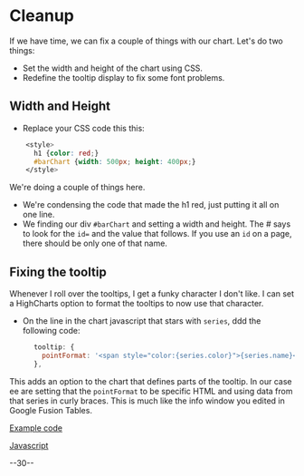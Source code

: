 # Cleanup

If we have time, we can fix a couple of things with our chart. Let's do two things:

* Set the width and height of the chart using CSS.
* Redefine the tooltip display to fix some font problems.

## Width and Height

* Replace your CSS code this this:

```css
    <style>
      h1 {color: red;}
      #barChart {width: 500px; height: 400px;}
    </style>
```

We're doing a couple of things here.

* We're condensing the code that made the h1 red, just putting it all on one line.
* We finding our div `#barChart` and setting a width and height. The # says to look for the `id=` and the value that follows. If you use an `id` on a page, there should be only one of that name.

## Fixing the tooltip

Whenever I roll over the tooltips, I get a funky character I don't like. I can set a HighCharts option to format the tooltips to now use that character.

* On the line in the chart javascript that stars with `series`, ddd the following code:

```javascript
      tooltip: {
        pointFormat: '<span style="color:{series.color}">{series.name}</span>: <b>{point.y}</b><br/>',
      },
```

This adds an option to the chart that defines parts of the tooltip. In our case ee are setting that the `pointFormat` to be specific HTML and using data from that series in curly braces. This is much like the info window you edited in Google Fusion Tables.

[Example code](04_mychart.html)

[Javascript](03_javascript.md)

--30--
